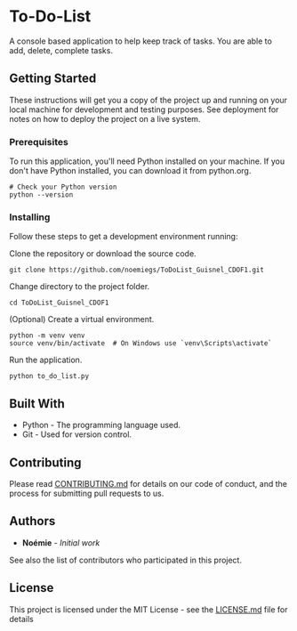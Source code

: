 # To-Do-List

A console based application to help keep track of tasks. You are able to add, delete, complete tasks.

## Getting Started

These instructions will get you a copy of the project up and running on your local machine for development and testing purposes. See deployment for notes on how to deploy the project on a live system.

### Prerequisites

To run this application, you'll need Python installed on your machine. If you don't have Python installed, you can download it from python.org.

```
# Check your Python version
python --version
```

### Installing

Follow these steps to get a development environment running:

Clone the repository or download the source code.

```
git clone https://github.com/noemiegs/ToDoList_Guisnel_CDOF1.git

```

Change directory to the project folder.

```
cd ToDoList_Guisnel_CDOF1
```

(Optional) Create a virtual environment.

```
python -m venv venv
source venv/bin/activate  # On Windows use `venv\Scripts\activate`
```

Run the application.
```
python to_do_list.py
```

## Built With

* Python - The programming language used.
* Git - Used for version control.

## Contributing

Please read [CONTRIBUTING.md](https://gist.github.com/PurpleBooth/b24679402957c63ec426) for details on our code of conduct, and the process for submitting pull requests to us.

## Authors

* **Noémie** - *Initial work* 

See also the list of contributors who participated in this project.

## License

This project is licensed under the MIT License - see the [LICENSE.md](LICENSE.md) file for details

